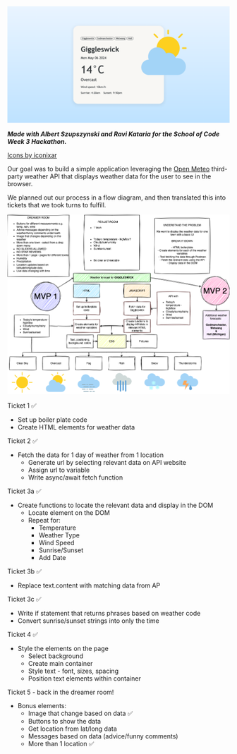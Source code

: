 ![screenshot of weather app live site](./sitepreview.png)

***Made with Albert Szupszynski and Ravi Kataria for the School of Code Week 3 Hackathon.***

<a href="https://www.freepik.com/author/user8839173/icons/iconixar-flat_822?t=f&query=weather">Icons by iconixar</a>

Our goal was to build a simple application leveraging the [Open Meteo](https://open-meteo.com/) third-party weather API that displays weather data for the user to see in the browser.

We planned out our process in a flow diagram, and then translated this into tickets that we took turns to fulfill.

![flow diagram of app build plan](./drawio.png)

Ticket 1 ✅
- Set up boiler plate code
- Create HTML elements for weather data

Ticket 2 ✅
- Fetch the data for 1 day of weather from 1 location
    - Generate url by selecting relevant data on API website
    - Assign url to variable
    - Write async/await fetch function

Ticket 3a ✅
- Create functions to locate the relevant data and display in the DOM
    - Locate element on the DOM
    - Repeat for:
       - Temperature
       - Weather Type
       - Wind Speed
       - Sunrise/Sunset
       - Add Date

Ticket 3b ✅
- Replace text.content with matching data from AP

Ticket 3c ✅
- Write if statement that returns phrases based on weather code
- Convert sunrise/sunset strings into only the time

Ticket 4 ✅
- Style the elements on the page
    - Select background
    - Create main container
    - Style text - font, sizes, spacing
    - Position text elements within container

Ticket 5 - back in the dreamer room!
- Bonus elements:
    - Image that change based on data ✅
    - Buttons to show the data
    - Get location from lat/long data
    - Messages based on data (advice/funny comments)
    - More than 1 location ✅
